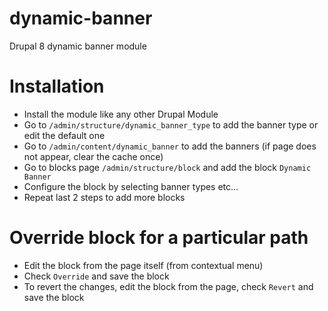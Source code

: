 # dynamic-banner
Drupal 8 dynamic banner module

# Installation
-   Install the module like any other Drupal Module
-   Go to `/admin/structure/dynamic_banner_type` to add the banner type or edit the default one
-   Go to `/admin/content/dynamic_banner` to add the banners (if page does not appear, clear the cache once)
-   Go to blocks page `/admin/structure/block` and add the block `Dynamic Banner`
-   Configure the block by selecting banner types etc...
-   Repeat last 2 steps to add more blocks   

# Override block for a particular path
-   Edit the block from the page itself (from contextual menu)
-   Check `Override` and save the block
-   To revert the changes, edit the block from the page, check `Revert` and save the block

